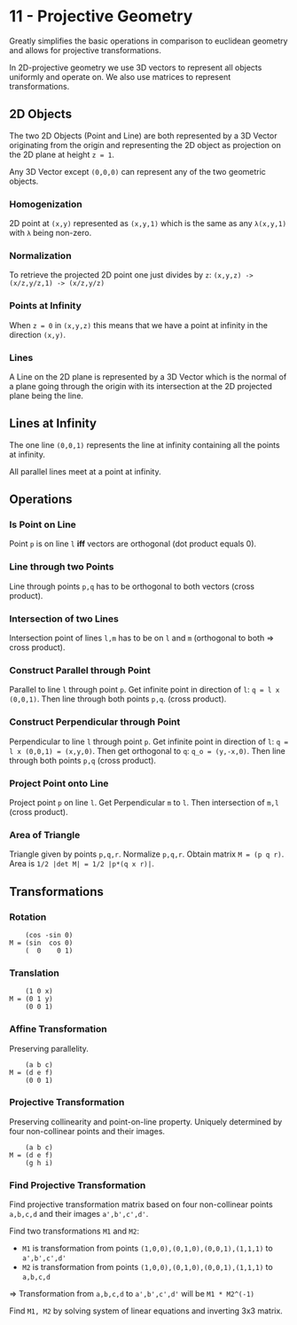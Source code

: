# 11 - Projective Geometry
Greatly simplifies the basic operations in comparison to euclidean geometry and allows for projective transformations.

In 2D-projective geometry we use 3D vectors to represent all objects uniformly and operate on. We also use matrices to represent
transformations.

## 2D Objects
The two 2D Objects (Point and Line) are both represented by a 3D Vector originating from the origin and representing the 2D object as projection
on the 2D plane at height `z = 1`.

Any 3D Vector except `(0,0,0)` can represent any of the two geometric objects.

### Homogenization
2D point at `(x,y)` represented as `(x,y,1)` which is the same as any `λ(x,y,1)` with `λ` being non-zero.

### Normalization
To retrieve the projected 2D point one just divides by `z`: `(x,y,z) -> (x/z,y/z,1) -> (x/z,y/z)`

### Points at Infinity
When `z = 0` in `(x,y,z)` this means that we have a point at infinity in the direction `(x,y)`.

### Lines
A Line on the 2D plane is represented by a 3D Vector which is the normal of a plane going through the origin with its intersection at the 2D
projected plane being the line.

## Lines at Infinity
The one line `(0,0,1)` represents the line at infinity containing all the points at infinity.

All parallel lines meet at a point at infinity.

## Operations

### Is Point on Line
Point `p` is on line `l` **iff** vectors are orthogonal (dot product equals 0).

### Line through two Points
Line through points `p,q` has to be orthogonal to both vectors (cross product).

### Intersection of two Lines
Intersection point of lines `l,m` has to be on `l` and `m` (orthogonal to both => cross product).

### Construct Parallel through Point
Parallel to line `l` through point `p`. Get infinite point in direction of `l`: `q = l x (0,0,1)`. Then line through both points `p,q`. (cross product).

### Construct Perpendicular through Point
Perpendicular to line `l` through point `p`. Get infinite point in direction of `l`: `q = l x (0,0,1) = (x,y,0)`. 
Then get orthogonal to `q`: `q_o = (y,-x,0)`. Then line through both points `p,q` (cross product).

### Project Point onto Line
Project point `p` on line `l`. Get Perpendicular `m` to `l`. Then intersection of `m,l` (cross product).

### Area of Triangle
Triangle given by points `p,q,r`. Normalize `p,q,r`. Obtain matrix `M = (p q r)`. Area is `1/2 |det M| = 1/2 |p*(q x r)|`.

## Transformations

### Rotation
```
    (cos -sin 0)
M = (sin  cos 0)
    (  0    0 1)
```

### Translation
```
    (1 0 x)
M = (0 1 y)
    (0 0 1)
```

### Affine Transformation
Preserving parallelity.
```
    (a b c)
M = (d e f)
    (0 0 1)
```

### Projective Transformation
Preserving collinearity and point-on-line property.
Uniquely determined by four non-collinear points and their images.
```
    (a b c)
M = (d e f)
    (g h i)
```

### Find Projective Transformation
Find projective transformation matrix based on four non-collinear points `a,b,c,d` and their images `a',b',c',d'`.

Find two transformations `M1` and `M2`: 
- `M1` is transformation from points `(1,0,0),(0,1,0),(0,0,1),(1,1,1)` to `a',b',c',d'`
- `M2` is transformation from points `(1,0,0),(0,1,0),(0,0,1),(1,1,1)` to `a,b,c,d`

=> Transformation from `a,b,c,d` to `a',b',c',d'` will be `M1 * M2^(-1)`

Find `M1, M2` by solving system of linear equations and inverting 3x3 matrix.